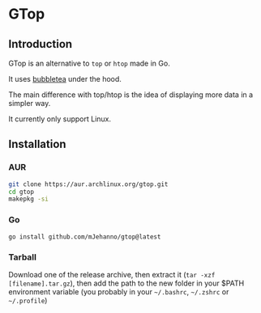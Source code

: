 # GTop

## Introduction

GTop is an alternative to `top` or `htop` made in Go.

It uses [bubbletea](https://github.com/charmbracelet/bubbletea) under the hood.

The main difference with top/htop is the idea of displaying more data in a simpler way.


It currently only support Linux.


## Installation

### AUR

```bash
git clone https://aur.archlinux.org/gtop.git
cd gtop
makepkg -si
```

### Go

`go install github.com/mJehanno/gtop@latest`

### Tarball

Download one of the release archive, then extract it (`tar -xzf [filename].tar.gz`), 
then add the path to the new folder in your $PATH environment variable (you probably in your `~/.bashrc`, `~/.zshrc` or `~/.profile`)



